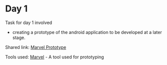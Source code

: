 # Day 1

Task for day 1 involved 
   - creating a prototype of the android application to be developed at a later stage.
   
   

Shared link: [Marvel Prototype](https://marvelapp.com/1aha3e96)

Tools used:
[Marvel](https://marvelapp.com) - A tool used for prototyping
